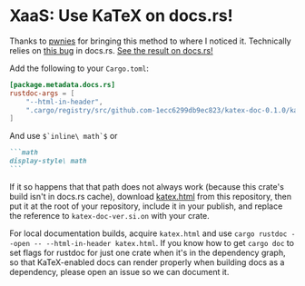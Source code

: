# XaaS: Use KaTeX on docs.rs!

Thanks to [pwnies](https://docs.rs/pwnies/0.0.14/pwnies/) for bringing this method to where I noticed it.
Technically relies on [this bug](https://github.com/onur/docs.rs/issues/167) in docs.rs.
[See the result on docs.rs!](https://docs.rs/katex-doc/)

Add the following to your `Cargo.toml`:

```toml
[package.metadata.docs.rs]
rustdoc-args = [
    "--html-in-header",
    ".cargo/registry/src/github.com-1ecc6299db9ec823/katex-doc-0.1.0/katex.html",
]
```

And use ``$`inline\ math`$`` or

````markdown
```math
display-style\ math
```
````

If it so happens that that path does not always work (because this crate's build isn't in docs.rs cache),
download [katex.html](https://github.com/CAD97/katex-doc/blob/master/katex.html) from this repository,
then put it at the root of your repository, include it in your publish,
and replace the reference to `katex-doc-ver.si.on` with your crate.

For local documentation builds, acquire `katex.html` and use `cargo rustdoc --open -- --html-in-header katex.html`. If
you know how to get `cargo doc` to set flags for rustdoc for just one crate when it's in the dependency graph, so that
KaTeX-enabled docs can render properly when building docs as a dependency, please open an issue so we can document it.
